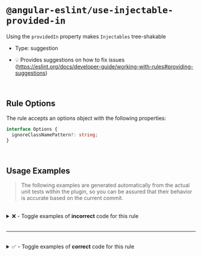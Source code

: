 <!--

  DO NOT EDIT.

  This markdown file was autogenerated using a mixture of the following files as the source of truth for its data:
  - ../../src/rules/use-injectable-provided-in.ts
  - ../../tests/rules/use-injectable-provided-in/cases.ts

  In order to update this file, it is therefore those files which need to be updated, as well as potentially the generator script:
  - ../../../../tools/scripts/generate-rule-docs.ts

-->

<br>

# `@angular-eslint/use-injectable-provided-in`

Using the `providedIn` property makes `Injectables` tree-shakable

- Type: suggestion

- 💡 Provides suggestions on how to fix issues (https://eslint.org/docs/developer-guide/working-with-rules#providing-suggestions)

<br>

## Rule Options

The rule accepts an options object with the following properties:

```ts
interface Options {
  ignoreClassNamePattern?: string;
}

```

<br>

## Usage Examples

> The following examples are generated automatically from the actual unit tests within the plugin, so you can be assured that their behavior is accurate based on the current commit.

<br>

<details>
<summary>❌ - Toggle examples of <strong>incorrect</strong> code for this rule</summary>

<br>

#### Default Config

```json
{
  "rules": {
    "@angular-eslint/use-injectable-provided-in": [
      "error"
    ]
  }
}
```

<br>

#### ❌ Invalid Code

```ts
@Injectable()
~~~~~~~~~~~~~
class Test {}
```

<br>

---

<br>

#### Default Config

```json
{
  "rules": {
    "@angular-eslint/use-injectable-provided-in": [
      "error"
    ]
  }
}
```

<br>

#### ❌ Invalid Code

```ts
@Injectable({})
~~~~~~~~~~~~~~~
class Test {}
```

<br>

---

<br>

#### Default Config

```json
{
  "rules": {
    "@angular-eslint/use-injectable-provided-in": [
      "error"
    ]
  }
}
```

<br>

#### ❌ Invalid Code

```ts
const providedIn = 'anotherProperty';
@Injectable({ [providedIn]: [] })
~~~~~~~~~~~~~~~~~~~~~~~~~~~~~~~~~
class Test {}
```

<br>

---

<br>

#### Default Config

```json
{
  "rules": {
    "@angular-eslint/use-injectable-provided-in": [
      "error"
    ]
  }
}
```

<br>

#### ❌ Invalid Code

```ts
@Injectable({ providedIn: null })
                          ~~~~
class Test {}
```

<br>

---

<br>

#### Default Config

```json
{
  "rules": {
    "@angular-eslint/use-injectable-provided-in": [
      "error"
    ]
  }
}
```

<br>

#### ❌ Invalid Code

```ts
@Injectable({ ['providedIn']: undefined })
                              ~~~~~~~~~
class Test {}

@Injectable()
class HttpPostInterceptor implements HttpInterceptor {}
```

<br>

---

<br>

#### Custom Config

```json
{
  "rules": {
    "@angular-eslint/use-injectable-provided-in": [
      "error",
      {
        "ignoreClassNamePattern": "/(Effects|NgModule)$/"
      }
    ]
  }
}
```

<br>

#### ❌ Invalid Code

```ts
@Injectable({ ['providedIn']: undefined })
                              ~~~~~~~~~
class Test {}

@Injectable()
class ProvidedInNgModule {}
```

<br>

---

<br>

#### Custom Config

```json
{
  "rules": {
    "@angular-eslint/use-injectable-provided-in": [
      "error",
      {
        "ignoreClassNamePattern": "/(Effects|NgModule)$/"
      }
    ]
  }
}
```

<br>

#### ❌ Invalid Code

```ts
@Injectable({ [`providedIn`]: undefined })
                              ~~~~~~~~~
class Test {}

@Injectable()
class TestEffects {}
```

</details>

<br>

---

<br>

<details>
<summary>✅ - Toggle examples of <strong>correct</strong> code for this rule</summary>

<br>

#### Default Config

```json
{
  "rules": {
    "@angular-eslint/use-injectable-provided-in": [
      "error"
    ]
  }
}
```

<br>

#### ✅ Valid Code

```ts
class Test {}
```

<br>

---

<br>

#### Default Config

```json
{
  "rules": {
    "@angular-eslint/use-injectable-provided-in": [
      "error"
    ]
  }
}
```

<br>

#### ✅ Valid Code

```ts
const options = {};
@Injectable(options)
class Test {}
```

<br>

---

<br>

#### Default Config

```json
{
  "rules": {
    "@angular-eslint/use-injectable-provided-in": [
      "error"
    ]
  }
}
```

<br>

#### ✅ Valid Code

```ts
@Injectable({
  providedIn: `any`,
})
class Test {}
```

<br>

---

<br>

#### Default Config

```json
{
  "rules": {
    "@angular-eslint/use-injectable-provided-in": [
      "error"
    ]
  }
}
```

<br>

#### ✅ Valid Code

```ts
@Injectable({
  'providedIn': 'root',
})
class Test {}
```

<br>

---

<br>

#### Default Config

```json
{
  "rules": {
    "@angular-eslint/use-injectable-provided-in": [
      "error"
    ]
  }
}
```

<br>

#### ✅ Valid Code

```ts
@Injectable({
  ['providedIn']: SomeModule,
})
class Test {}
```

<br>

---

<br>

#### Default Config

```json
{
  "rules": {
    "@angular-eslint/use-injectable-provided-in": [
      "error"
    ]
  }
}
```

<br>

#### ✅ Valid Code

```ts
@Injectable({
  [`providedIn`]: providedIn(),
})
class Test {}
```

<br>

---

<br>

#### Default Config

```json
{
  "rules": {
    "@angular-eslint/use-injectable-provided-in": [
      "error"
    ]
  }
}
```

<br>

#### ✅ Valid Code

```ts
@Injectable()
class Test implements HttpInterceptor {}
```

<br>

---

<br>

#### Default Config

```json
{
  "rules": {
    "@angular-eslint/use-injectable-provided-in": [
      "error"
    ]
  }
}
```

<br>

#### ✅ Valid Code

```ts
@Injectable()
class Test implements ng.HttpInterceptor {}
```

<br>

---

<br>

#### Custom Config

```json
{
  "rules": {
    "@angular-eslint/use-injectable-provided-in": [
      "error",
      {
        "ignoreClassNamePattern": "/Effects$/"
      }
    ]
  }
}
```

<br>

#### ✅ Valid Code

```ts
@Injectable()
class TestEffects {}
```

<br>

---

<br>

#### Default Config

```json
{
  "rules": {
    "@angular-eslint/use-injectable-provided-in": [
      "error"
    ]
  }
}
```

<br>

#### ✅ Valid Code

```ts
@CustomInjectable()
class Test {}
```

</details>

<br>
